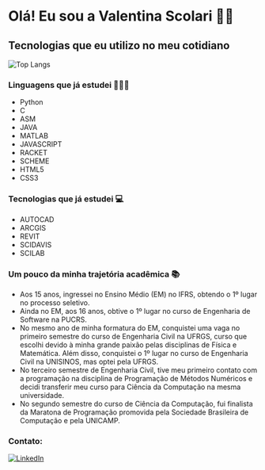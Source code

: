 # Olá! Eu sou a Valentina Scolari 👋🏻

## Tecnologias que eu utilizo no meu cotidiano
![Top Langs](https://github-readme-stats.vercel.app/api/top-langs/?username=valentinascolari&hide_progress=true)

### Linguagens que já estudei 👩🏻‍💻
- Python
- C
- ASM
- JAVA
- MATLAB
- JAVASCRIPT
- RACKET
- SCHEME
- HTML5
- CSS3
  
### Tecnologias que já estudei 💻

- AUTOCAD
- ARCGIS
- REVIT
- SCIDAVIS
- SCILAB
  
### Um pouco da minha trajetória acadêmica 📚

- Aos 15 anos, ingressei no Ensino Médio (EM) no IFRS, obtendo o 1º lugar no processo seletivo.
- Ainda no EM, aos 16 anos, obtive o 1º lugar no curso de Engenharia de Software na PUCRS.
- No mesmo ano de minha formatura do EM, conquistei uma vaga no primeiro semestre do curso de Engenharia Civil na UFRGS, curso que escolhi devido à minha grande paixão pelas disciplinas de Física e Matemática. Além disso, conquistei o 1º lugar no curso de Engenharia Civil na UNISINOS, mas optei pela UFRGS.
- No terceiro semestre de Engenharia Civil, tive meu primeiro contato com a programação na disciplina de Programação de Métodos Numéricos e decidi transferir meu curso para Ciência da Computação na mesma universidade.
- No segundo semestre do curso de Ciência da Computação, fui finalista da Maratona de Programação promovida pela Sociedade Brasileira de Computação e pela UNICAMP.

### Contato:
[![LinkedIn](https://img.shields.io/badge/LinkedIn-0077B5?style=for-the-badge&logo=linkedin&logoColor=white)](https://www.linkedin.com/in/valentina-bechara-scolari/)
